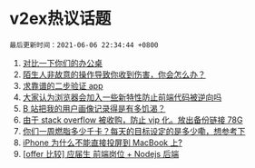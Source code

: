 # v2ex热议话题

`最后更新时间：2021-06-06 22:34:44 +0800`

1. [对比一下你们的办公桌](https://www.v2ex.com/t/781653)
1. [陌生人非故意的操作导致你收到伤害，你会怎么办？](https://www.v2ex.com/t/781658)
1. [求靠谱的二步验证 app](https://www.v2ex.com/t/781638)
1. [大家认为浏览器会加入一些新特性防止前端代码被逆向吗](https://www.v2ex.com/t/781702)
1. [B 站把我的用户画像记录得是有多饥渴？](https://www.v2ex.com/t/781709)
1. [由于 stack overflow 被收购，防止 vip 化。放出备份链接 78G](https://www.v2ex.com/t/781651)
1. [你们一周燃脂多少千卡？每天的目标设定的是多少嘞，想参考下](https://www.v2ex.com/t/781672)
1. [iPhone 为什么不能直接投屏到 MacBook 上?](https://www.v2ex.com/t/781743)
1. [[offer 比较] 应届生 前端岗位 + Nodejs 后端](https://www.v2ex.com/t/781679)

